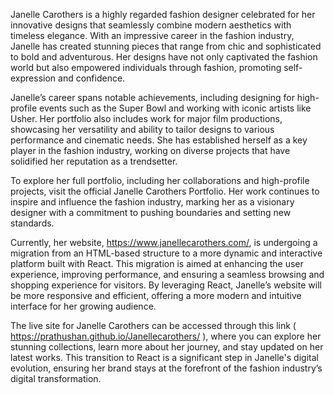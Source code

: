 

Janelle Carothers is a highly regarded fashion designer celebrated for her innovative designs that seamlessly combine modern aesthetics with timeless elegance. With an impressive career in the fashion industry, Janelle has created stunning pieces that range from chic and sophisticated to bold and adventurous. Her designs have not only captivated the fashion world but also empowered individuals through fashion, promoting self-expression and confidence.

Janelle’s career spans notable achievements, including designing for high-profile events such as the Super Bowl and working with iconic artists like Usher. Her portfolio also includes work for major film productions, showcasing her versatility and ability to tailor designs to various performance and cinematic needs. She has established herself as a key player in the fashion industry, working on diverse projects that have solidified her reputation as a trendsetter.

To explore her full portfolio, including her collaborations and high-profile projects, visit the official Janelle Carothers Portfolio. Her work continues to inspire and influence the fashion industry, marking her as a visionary designer with a commitment to pushing boundaries and setting new standards.

Currently, her website, https://www.janellecarothers.com/, is undergoing a migration from an HTML-based structure to a more dynamic and interactive platform built with React. This migration is aimed at enhancing the user experience, improving performance, and ensuring a seamless browsing and shopping experience for visitors. By leveraging React, Janelle’s website will be more responsive and efficient, offering a more modern and intuitive interface for her growing audience.

The live site for Janelle Carothers can be accessed through this link ( https://prathushan.github.io/Janellecarothers/ ), where you can explore her stunning collections, learn more about her journey, and stay updated on her latest works. This transition to React is a significant step in Janelle's digital evolution, ensuring her brand stays at the forefront of the fashion industry’s digital transformation.
